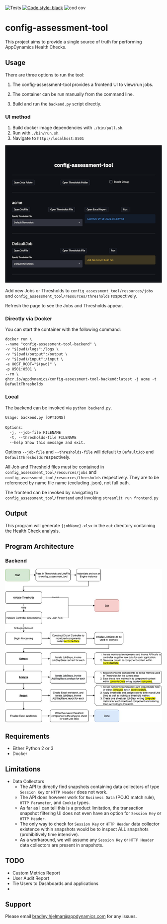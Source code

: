![Tests](https://github.com/appdynamics/config-assessment-tool/actions/workflows/tests.yml/badge.svg)
[![Code style: black](https://img.shields.io/badge/code%20style-black-000000.svg)](https://github.com/psf/black)
![cod cov](https://github.com/appdynamics/config-assessment-tool/blob/github-workflow/coverage.svg)

# config-assessment-tool

This project aims to provide a single source of truth for performing AppDynamics Health Checks.

## Usage

There are three options to run the tool:

1. The config-assessment-tool provides a frontend UI to view/run jobs. 

2. The container can be run manually from the command line.

3. Build and run the `backend.py` script directly.

### UI method

1. Build docker image dependencies with `./bin/pull.sh`.
2. Run with `./bin/run.sh`.
3. Navigate to `http://localhost:8501`

![Scheme](frontend/resources/img/frontend.png)

Add new Jobs or Thresholds to `config_assessment_tool/resources/jobs` and `config_assessment_tool/resources/thresholds` respectively.

Refresh the page to see the Jobs and Thresholds appear.

### Directly via Docker

You can start the container with the following command:

```
docker run \
--name "config-assessment-tool-backend" \
-v "$(pwd)/logs":/logs \
-v "$(pwd)/output":/output \
-v "$(pwd)/input":/input \
-e HOST_ROOT="$(pwd)" \
-p 8501:8501 \
--rm \
ghcr.io/appdynamics/config-assessment-tool-backend:latest -j acme -t DefaultThresholds
```

### Local

The backend can be invoked via `python backend.py`.

```
Usage: backend.py [OPTIONS]

Options:
  -j, --job-file FILENAME
  -t, --thresholds-file FILENAME
  --help Show this message and exit.
```

Options `--job-file` and `--thresholds-file` will default to `DefaultJob` and `DefaultThresholds` respectively.

All Job and Threshold files must be contained in `config_assessment_tool/resources/jobs` and `config_assessment_tool/resources/thresholds` respectively.
They are to be referenced by name file name (excluding .json), not full path.

The frontend can be invoked by navigating to `config_assessment_tool/frontend` and invoking `streamlit run frontend.py`

## Output

This program will generate `{jobName}.xlsx` in the `out` directory containing the Health Check analysis.

## Program Architecture

### Backend

![Scheme](backend/resources/img/architecture.jpg)

## Requirements
- Either Python 2 or 3 
- Docker

## Limitations
- Data Collectors
  - The API to directly find snapshots containing data collectors of type `Session Key` or `HTTP Header` does not work.
  - The API does however work for `Business Data` (POJO match rule), `HTTP Parameter`, and `Cookie` types.
  - As far as I can tell this is a product limitation, the transaction snapshot filtering UI does not even have an option for `Session Key` or `HTTP Header`. 
  - The only way to check for `Session Key` or `HTTP Header` data collector existence within snapshots would be to inspect ALL snapshots (prohibitively time intensive).
  - As a workaround, we will assume any `Session Key` or `HTTP Header` data collectors are present in snapshots.


## TODO
- Custom Metrics Report
- User Audit Report
- Tie Users to Dashboards and applications
- 


## Support
Please email bradley.hjelmar@appdynamics.com for any issues.